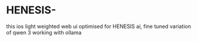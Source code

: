 # HENESIS-
this ios light weighted web ui optimised for HENESIS ai, fine tuned variation of qwen 3 working with ollama
